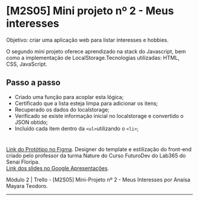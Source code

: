 # [M2S05] Mini projeto nº 2 - Meus interesses

<p> Objetivo: criar uma aplicação web para listar interesses e hobbies.</p>
<p>O segundo mini projeto oferece aprendizado na stack do Javascript, bem como a implementação de LocalStorage.Tecnologias utilizadas: HTML, CSS, JavaScript.</p>


## Passo a passo

- Criado uma função para acoplar esta lógica;
- Certificado que a lista esteja limpa para adicionar os itens;
- Recuperado os dados do localstorage;
- Verificado se existe informação inicial no localstorage e convertido o JSON obtido;
- Incluído cada item dentro da `<ul>`utilizando o `<li>`;

# 

<a href="https://www.figma.com/file/gpR4ctltEdG8ggjpj9Qym8/M1S09---Prot%C3%B3tipo?type=design&node-id=0%3A1&mode=design&t=bkEnoXJTMZ1oHOM9-1" target="_blank">Link do Protótipo no Figma</a>. Designer do template e estilização do front-end criado pelo professor da turma Nature do Curso FuturoDev do Lab365 do Senai Floripa.
<br>
<a href="https://docs.google.com/presentation/d/1PSlmEB13k-S5Wt9279ISM-kFvZaSkTJY0oTqccm7tM0/edit?usp=sharing" target="_blank">Link dos slides no Google Apresentações</a>.

Módulo 2 | Trello - [M2S05] Mini-Projeto nº 2 - Meus Interesses por Anaísa Mayara Teodoro.

---
